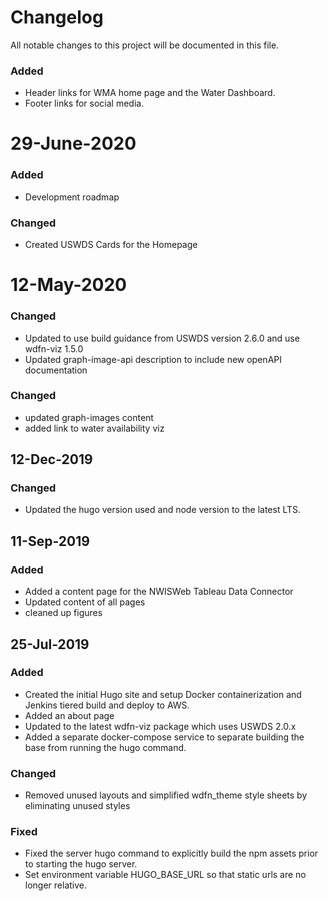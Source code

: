 # Changelog
All notable changes to this project will be documented in this file.

### Added
- Header links for WMA home page and the Water Dashboard.
- Footer links for social media.

# 29-June-2020
### Added
- Development roadmap

### Changed
- Created USWDS Cards for the Homepage

# 12-May-2020
### Changed
- Updated to use build guidance from USWDS version 2.6.0 and use wdfn-viz 1.5.0
- Updated graph-image-api description to include new openAPI documentation
### Changed
- updated graph-images content
- added link to water availability viz

## 12-Dec-2019
### Changed
- Updated the hugo version used and node version to the latest LTS.


## 11-Sep-2019
### Added
- Added a content page for the NWISWeb Tableau Data Connector
- Updated content of all pages
- cleaned up figures


## 25-Jul-2019
### Added
- Created the initial Hugo site and setup Docker containerization  and Jenkins tiered build and deploy to AWS.
- Added an about page
- Updated to the latest wdfn-viz package which uses USWDS 2.0.x
- Added a separate docker-compose service to separate building the base from running the hugo command.

### Changed
- Removed unused layouts and simplified wdfn_theme style sheets by eliminating unused styles

### Fixed
- Fixed the server hugo command to explicitly build the npm assets prior to starting the hugo server.
- Set environment variable HUGO_BASE_URL so that static urls are no longer relative.
